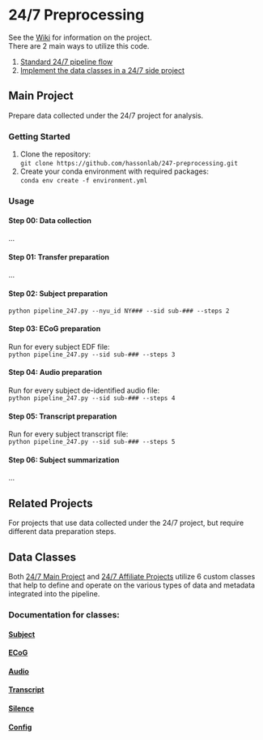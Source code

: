 # 24/7 Preprocessing
See the [Wiki](../../wiki) for information on the project.\
There are 2 main ways to utilize this code.
1. [Standard 24/7 pipeline flow](#main-project)
2. [Implement the data classes in a 24/7 side project](#side-projects)

## Main Project
Prepare data collected under the 24/7 project for analysis.

### Getting Started
1. Clone the repository:  
`git clone https://github.com/hassonlab/247-preprocessing.git`
2. Create your conda environment with required packages:  
`conda env create -f environment.yml`
### Usage
#### Step 00: Data collection
...
#### Step 01: Transfer preparation
...
#### Step 02: Subject preparation
`python pipeline_247.py --nyu_id NY### --sid sub-### --steps 2`
#### Step 03: ECoG preparation
Run for every subject EDF file:\
`python pipeline_247.py --sid sub-### --steps 3`

#### Step 04: Audio preparation
Run for every subject de-identified audio file:\
`python pipeline_247.py --sid sub-### --steps 4`

#### Step 05: Transcript preparation
Run for every subject transcript file:\
`python pipeline_247.py --sid sub-### --steps 5`

#### Step 06: Subject summarization
...

## Related Projects
For projects that use data collected under the 24/7 project, but require different data preparation steps.

## Data Classes 
Both [24/7 Main Project](#main-project) and [24/7 Affiliate Projects](#side-projects) utilize 6 custom classes that help to define and operate on the various types of data and metadata integrated into the pipeline.

### Documentation for classes:
#### [Subject](docs/subject.md)
#### [ECoG](docs/ecog.md)
#### [Audio](docs/audio.md) 
#### [Transcript](docs/transcript.md) 
#### [Silence](docs/silence.md) 
#### [Config](docs/config.md) 
